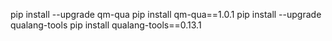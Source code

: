 
pip install --upgrade qm-qua
pip install qm-qua==1.0.1
pip install --upgrade qualang-tools
pip install qualang-tools==0.13.1
